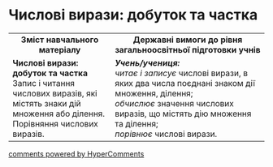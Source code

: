 <div id="hypercomments_widget" class="js-hypercomments-widget invisible"></div>

# Числові вирази: добуток та частка
<table>
  <tr>
    <td width="40%" align="center"><b>Зміст навчального матеріалу<b></td>
    <td width="60%" align="center"><b>Державні вимоги до рівня загальноосвітньої підготовки учнів</b></td>
  </tr>
  <tr>
    <td width="40%" style="vertical-align:top !important;"><b>Числові вирази: добуток та частка</b><br>
Запис і читання числових виразів, які містять знаки дій множення або ділення.<br>
Порівняння числових виразів.<br></td>
    <td width="60%" style="vertical-align:top !important;"><i><b>Учень/учениця:</b></i><br>
<i>читає і записує</i> числові вирази, в яких два числа поєднані знаком дії множення, ділення;<br>
<i>обчислює</i>  значення числових виразів, що містять дію множення та ділення;<br>
<i>порівнює</i> числові вирази.<br></td>
  </tr>
</table>

<div class="js-hypercomments-container">
    <a href="http://hypercomments.com" class="hc-link" title="comments widget">comments powered by HyperComments</a>
</div>